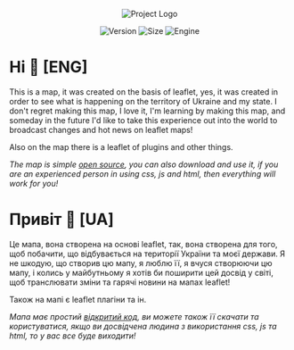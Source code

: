 <p align="center">
      <img src="https://cdn.discordapp.com/attachments/902207809385533481/1160664965980622929/AlphaMap.png?ex=65357c7c&is=6523077c&hm=88afce40b4019a13991022ef1fd3c8eabd113b953ec6af43040532606d03e54a&" alt="Project Logo">
</p>




<p align="center">
<img src="https://img.shields.io/badge/Version-1.3.2-blue" alt="Version"> 
<img src="https://img.shields.io/badge/Size-5.23%20MB-green" alt="Size">
<img src="https://img.shields.io/badge/Engine-leaflet%20v1.9.4-brightgreen" alt="Engine"
</p>
  
# Hi 👋 [ENG]

This is a map, it was created on the basis of leaflet, yes, it was created in order to see what is happening on the territory of Ukraine and my state.
I don't regret making this map, I love it, I'm learning by making this map, and someday in the future I'd like to take this experience out into the world to broadcast changes and hot news on leaflet maps!

Also on the map there is a leaflet of plugins and other things.

_The map is simple [open source](https://github.com/Finyi/AlphaMap/releases), you can also download and use it, if you are an experienced person in using css, js and html, then everything will work for you!_

# Привіт 👋 [UA]

Це мапа, вона створена на основі leaflet, так, вона створена для того, щоб побачити, що відбувається на території України та моєї держави.
Я не шкодую, що створив цю мапу, я люблю її, я вчуся створюючи цю мапу, і колись у майбутньому я хотів би поширити цей досвід у світі, щоб транслювати зміни та гарячі новини на мапах leaflet!

Також на мапі є leaflet плагіни та ін.

_Мапа має простий [відкритий код](https://github.com/Finyi/AlphaMap/releases), ви можете також її скачати та користуватися, якщо ви досвідчена людина з використання css, js та html, то у вас все буде виходити!_
